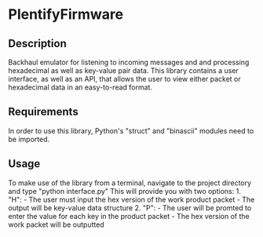 # PlentifyFirmware

## Description
Backhaul emulator for listening to incoming messages and and processing hexadecimal as well as key-value pair data. This library contains a user interface, as well as an API, that allows the user to view either packet or hexadecimal data in an easy-to-read format.

## Requirements
In order to use this library, Python's "struct" and "binascii" modules need to be imported. 

## Usage
To make use of the library from a terminal, navigate to the project directory and type "python interface.py"
This will provide you with two options:
    1. "H":
        - The user must input the hex version of the work product packet
        - The output will be key-value data structure
    2. "P":
        - The user will be promted to enter the value for each key in the product packet
        - The hex version of the work packet will be outputted
